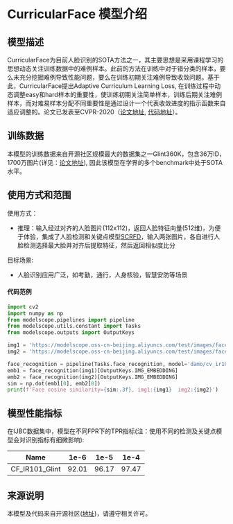 
# CurricularFace 模型介绍


## 模型描述

CurricularFace为目前人脸识别的SOTA方法之一，其主要思想是采用课程学习的思想动态关注训练数据中的难例样本。此前的方法在训练中对于错分类的样本，要么未充分挖掘难例导致性能问题，要么在训练初期关注难例导致收敛问题。基于此，CurricularFace提出Adaptive Curriculum Learning Loss, 在训练过程中动态调整easy和hard样本的重要性，使训练初期关注简单样本，训练后期关注难例样本，而对难易样本分配不同重要性是通过设计一个代表收敛进度的指示函数来自适应调整的。论文已发表至CVPR-2020（[论文地址](https://arxiv.org/abs/2004.00288), [代码地址](https://github.com/Tencent/TFace/tree/master/recognition)）。

## 训练数据

本模型的训练数据来自开源社区规模最大的数据集之一Glint360K，包含36万ID，1700万图片(详见：[论文地址](https://arxiv.org/abs/2203.15565)), 因此该模型在学界的多个benchmark中处于SOTA水平。


## 使用方式和范围

使用方式：
- 推理：输入经过对齐的人脸图片(112x112)，返回人脸特征向量(512维)，为便于体验，集成了人脸检测和关键点模型[SCRFD](https://modelscope.cn/models/damo/cv_resnet_facedetection_scrfd10gkps)，输入两张图片，各自进行人脸检测选择最大脸并对齐后提取特征，然后返回相似度比分

目标场景:
- 人脸识别应用广泛，如考勤，通行，人身核验，智慧安防等场景

#### 代码范例
```python
import cv2
import numpy as np
from modelscope.pipelines import pipeline
from modelscope.utils.constant import Tasks
from modelscope.outputs import OutputKeys

img1 = 'https://modelscope.oss-cn-beijing.aliyuncs.com/test/images/face_recognition_1.png'
img2 = 'https://modelscope.oss-cn-beijing.aliyuncs.com/test/images/face_recognition_2.png'

face_recognition = pipeline(Tasks.face_recognition, model='damo/cv_ir101_facerecognition_cfglint')
emb1 = face_recognition(img1)[OutputKeys.IMG_EMBEDDING]
emb2 = face_recognition(img2)[OutputKeys.IMG_EMBEDDING]
sim = np.dot(emb1[0], emb2[0])
print(f'Face cosine similarity={sim:.3f}, img1:{img1}  img2:{img2}')
```

## 模型性能指标

在IJBC数据集中，模型在不同FPR下的TPR指标(注：使用不同的检测及关键点模型会对识别指标有细微影响):

| Name | 1e-6 | 1e-5 | 1e-4 |
| ------------ | ------------ | ------------ |------------ |
| CF_IR101_Glint | 92.01 | 96.17 | 97.47 |

## 来源说明
本模型及代码来自开源社区([地址](https://github.com/Tencent/TFace/tree/master/recognition))，请遵守相关许可。
